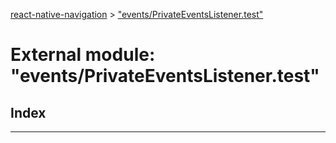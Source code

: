 [react-native-navigation](../README.md) > ["events/PrivateEventsListener.test"](../modules/_events_privateeventslistener_test_.md)



# External module: "events/PrivateEventsListener.test"

## Index


---

